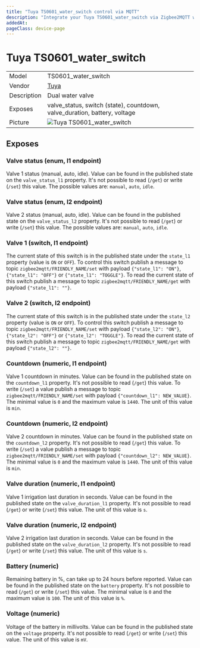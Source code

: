 ```yaml
---
title: "Tuya TS0601_water_switch control via MQTT"
description: "Integrate your Tuya TS0601_water_switch via Zigbee2MQTT with whatever smart home infrastructure you are using without the vendor's bridge or gateway."
addedAt: 
pageClass: device-page
---
```


<!-- !!!! -->
<!-- ATTENTION: This file is auto-generated through docgen! -->
<!-- You can only edit the "Notes"-Section between the two comment lines "Notes BEGIN" and "Notes END". -->
<!-- Do not use h1 or h2 heading within "## Notes"-Section. -->
<!-- !!!! -->

# Tuya TS0601_water_switch

|     |     |
|-----|-----|
| Model | TS0601_water_switch  |
| Vendor  | [Tuya](/supported-devices/#v=Tuya)  |
| Description | Dual water valve |
| Exposes | valve_status, switch (state), countdown, valve_duration, battery, voltage |
| Picture | ![Tuya TS0601_water_switch](https://www.zigbee2mqtt.io/images/devices/TS0601_water_switch.png) |


<!-- Notes BEGIN: You can edit here. Add "## Notes" headline if not already present. -->


<!-- Notes END: Do not edit below this line -->




## Exposes

### Valve status (enum, l1 endpoint)
Valve 1 status (manual, auto, idle).
Value can be found in the published state on the `valve_status_l1` property.
It's not possible to read (`/get`) or write (`/set`) this value.
The possible values are: `manual`, `auto`, `idle`.

### Valve status (enum, l2 endpoint)
Valve 2 status (manual, auto, idle).
Value can be found in the published state on the `valve_status_l2` property.
It's not possible to read (`/get`) or write (`/set`) this value.
The possible values are: `manual`, `auto`, `idle`.

### Valve 1 (switch, l1 endpoint)
The current state of this switch is in the published state under the `state_l1` property (value is `ON` or `OFF`).
To control this switch publish a message to topic `zigbee2mqtt/FRIENDLY_NAME/set` with payload `{"state_l1": "ON"}`, `{"state_l1": "OFF"}` or `{"state_l1": "TOGGLE"}`.
To read the current state of this switch publish a message to topic `zigbee2mqtt/FRIENDLY_NAME/get` with payload `{"state_l1": ""}`.

### Valve 2 (switch, l2 endpoint)
The current state of this switch is in the published state under the `state_l2` property (value is `ON` or `OFF`).
To control this switch publish a message to topic `zigbee2mqtt/FRIENDLY_NAME/set` with payload `{"state_l2": "ON"}`, `{"state_l2": "OFF"}` or `{"state_l2": "TOGGLE"}`.
To read the current state of this switch publish a message to topic `zigbee2mqtt/FRIENDLY_NAME/get` with payload `{"state_l2": ""}`.

### Countdown (numeric, l1 endpoint)
Valve 1 countdown in minutes.
Value can be found in the published state on the `countdown_l1` property.
It's not possible to read (`/get`) this value.
To write (`/set`) a value publish a message to topic `zigbee2mqtt/FRIENDLY_NAME/set` with payload `{"countdown_l1": NEW_VALUE}`.
The minimal value is `0` and the maximum value is `1440`.
The unit of this value is `min`.

### Countdown (numeric, l2 endpoint)
Valve 2 countdown in minutes.
Value can be found in the published state on the `countdown_l2` property.
It's not possible to read (`/get`) this value.
To write (`/set`) a value publish a message to topic `zigbee2mqtt/FRIENDLY_NAME/set` with payload `{"countdown_l2": NEW_VALUE}`.
The minimal value is `0` and the maximum value is `1440`.
The unit of this value is `min`.

### Valve duration (numeric, l1 endpoint)
Valve 1 irrigation last duration in seconds.
Value can be found in the published state on the `valve_duration_l1` property.
It's not possible to read (`/get`) or write (`/set`) this value.
The unit of this value is `s`.

### Valve duration (numeric, l2 endpoint)
Valve 2 irrigation last duration in seconds.
Value can be found in the published state on the `valve_duration_l2` property.
It's not possible to read (`/get`) or write (`/set`) this value.
The unit of this value is `s`.

### Battery (numeric)
Remaining battery in %, can take up to 24 hours before reported.
Value can be found in the published state on the `battery` property.
It's not possible to read (`/get`) or write (`/set`) this value.
The minimal value is `0` and the maximum value is `100`.
The unit of this value is `%`.

### Voltage (numeric)
Voltage of the battery in millivolts.
Value can be found in the published state on the `voltage` property.
It's not possible to read (`/get`) or write (`/set`) this value.
The unit of this value is `mV`.

